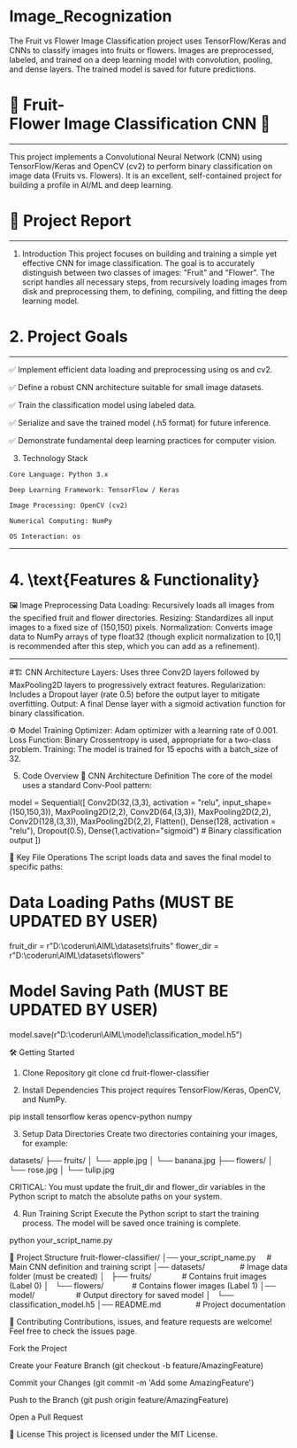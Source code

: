 # Image_Recognization
The Fruit vs Flower Image Classification project uses TensorFlow/Keras and CNNs to classify images into fruits or flowers. Images are preprocessed, labeled, and trained on a deep learning model with convolution, pooling, and dense layers. The trained model is saved for future predictions.

# 🍒 Fruit-Flower Image Classification CNN 🌸
---
This project implements a Convolutional Neural Network (CNN) using TensorFlow/Keras and OpenCV (cv2) to perform binary classification on image data (Fruits vs. Flowers). It is an excellent, self-contained project for building a profile in AI/ML and deep learning.

# 📖 Project Report
---
1. Introduction
This project focuses on building and training a simple yet effective CNN for image classification. The goal is to accurately distinguish between two classes of images: "Fruit" and "Flower". The script handles all necessary steps, from recursively loading images from disk and preprocessing them, to defining, compiling, and fitting the deep learning model.

# 2. Project Goals
---
✅ Implement efficient data loading and preprocessing using os and cv2.

✅ Define a robust CNN architecture suitable for small image datasets.

✅ Train the classification model using labeled data.

✅ Serialize and save the trained model (.h5 format) for future inference.

✅ Demonstrate fundamental deep learning practices for computer vision.

3. Technology Stack
```
Core Language: Python 3.x

Deep Learning Framework: TensorFlow / Keras

Image Processing: OpenCV (cv2)

Numerical Computing: NumPy

OS Interaction: os

```
---

# 4. \text{Features & Functionality}
🖼️ Image Preprocessing
Data Loading: Recursively loads all images from the specified fruit and flower directories.
Resizing: Standardizes all input images to a fixed size of (150,150) pixels.
Normalization: Converts image data to NumPy arrays of type float32 (though explicit normalization to [0,1] is recommended after this step, which you can add as a refinement).

---

#🏗️ CNN Architecture
Layers: Uses three Conv2D layers followed by MaxPooling2D layers to progressively extract features.
Regularization: Includes a Dropout layer (rate 0.5) before the output layer to mitigate overfitting.
Output: A final Dense layer with a sigmoid activation function for binary classification.

⚙️ Model Training
Optimizer: Adam optimizer with a learning rate of 0.001.
Loss Function: Binary Crossentropy is used, appropriate for a two-class problem.
Training: The model is trained for 15 epochs with a batch_size of 32.

5. Code Overview
🧠 CNN Architecture Definition
The core of the model uses a standard Conv-Pool pattern:

model = Sequential([
    Conv2D(32,(3,3), activation = "relu", input_shape=(150,150,3)),
    MaxPooling2D(2,2),
    Conv2D(64,(3,3)),
    MaxPooling2D(2,2),
    Conv2D(128,(3,3)),
    MaxPooling2D(2,2),
    Flatten(),
    Dense(128, activation = "relu"),
    Dropout(0.5),
    Dense(1,activation="sigmoid") # Binary classification output
])

💾 Key File Operations
The script loads data and saves the final model to specific paths:

# Data Loading Paths (MUST BE UPDATED BY USER)
fruit_dir = r"D:\coderun\AIML\datasets\fruits"
flower_dir = r"D:\coderun\AIML\datasets\flowers"

# Model Saving Path (MUST BE UPDATED BY USER)
model.save(r"D:\coderun\AIML\model\classification_model.h5")

🛠️ Getting Started
1. Clone Repository
git clone <repository-url>
cd fruit-flower-classifier

2. Install Dependencies
This project requires TensorFlow/Keras, OpenCV, and NumPy.

pip install tensorflow keras opencv-python numpy

3. Setup Data Directories
Create two directories containing your images, for example:

datasets/
├── fruits/
│   └── apple.jpg
│   └── banana.jpg
├── flowers/
│   └── rose.jpg
│   └── tulip.jpg

CRITICAL: You must update the fruit_dir and flower_dir variables in the Python script to match the absolute paths on your system.

4. Run Training Script
Execute the Python script to start the training process. The model will be saved once training is complete.

python your_script_name.py

📂 Project Structure
fruit-flower-classifier/
│── your_script_name.py     # Main CNN definition and training script
│── datasets/                # Image data folder (must be created)
│   ├── fruits/              # Contains fruit images (Label 0)
│   └── flowers/             # Contains flower images (Label 1)
│── model/                   # Output directory for saved model
│   └── classification_model.h5
│── README.md                # Project documentation

🤝 Contributing
Contributions, issues, and feature requests are welcome! Feel free to check the issues page.

Fork the Project

Create your Feature Branch (git checkout -b feature/AmazingFeature)

Commit your Changes (git commit -m 'Add some AmazingFeature')

Push to the Branch (git push origin feature/AmazingFeature)

Open a Pull Request

📜 License
This project is licensed under the MIT License.
